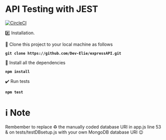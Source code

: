 # API Testing with JEST

[![CircleCI](https://circleci.com/gh/Dev-Elie/expressAPI/tree/main.svg?style=svg)](https://circleci.com/gh/Dev-Elie/expressAPI/tree/main)

:hash: Installation.

📌 Clone this project to your local machine as follows

**`git clone https://github.com/Dev-Elie/expressAPI.git`**

📌 Install all the dependencies

**`npm install`**

✔️ Run tests

**`npm test`**

# ℹ️ Note

Rembember to replace ♻️ the manually coded database URI in app.js line 53 & on tests/testDBsetup.js with your own MongoDB database URI 😉
